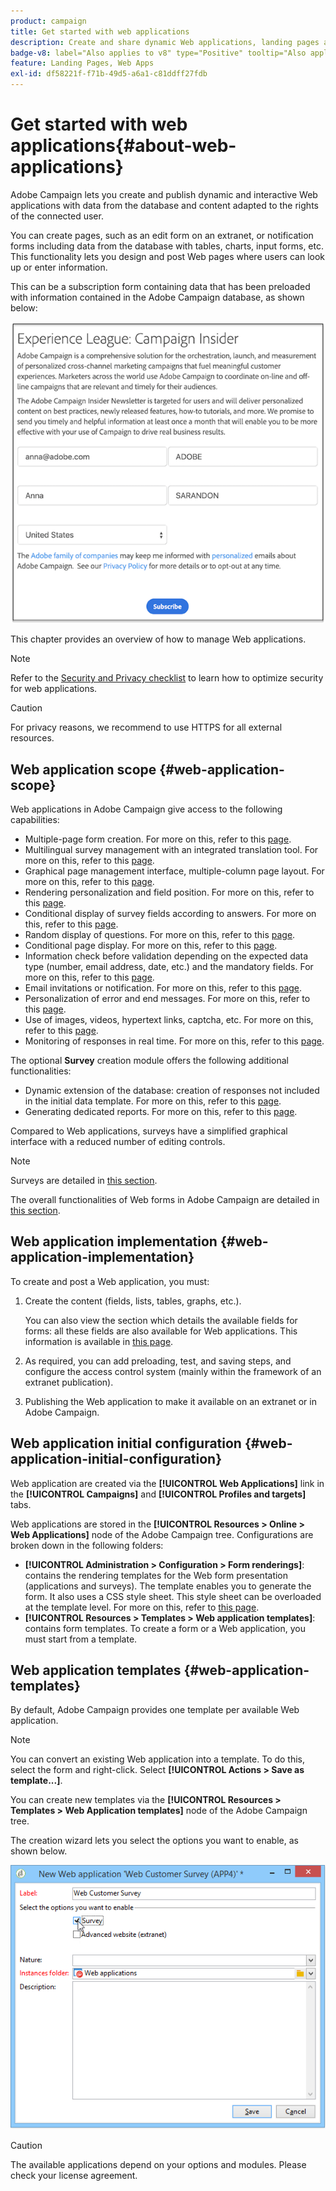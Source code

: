 ```yaml
---
product: campaign
title: Get started with web applications
description: Create and share dynamic Web applications, landing pages and surveys
badge-v8: label="Also applies to v8" type="Positive" tooltip="Also applies to Campaign v8"
feature: Landing Pages, Web Apps
exl-id: df58221f-f71b-49d5-a6a1-c81ddff27fdb
---
```

# Get started with web applications{#about-web-applications}

 

Adobe Campaign lets you create and publish dynamic and interactive Web applications with data from the database and content adapted to the rights of the connected user. 

You can create pages, such as an edit form on an extranet, or notification forms including data from the database with tables, charts, input forms, etc. This functionality lets you design and post Web pages where users can look up or enter information.

This can be a subscription form containing data that has been preloaded with information contained in the Adobe Campaign database, as shown below:

   ![](assets/webapp_form_sample.png)

This chapter provides an overview of how to manage Web applications.

>[!NOTE]
>
>Refer to the [Security and Privacy checklist](https://helpx.adobe.com/campaign/kb/acc-security.html) to learn how to optimize security for web applications.

>[!CAUTION]
>
>For privacy reasons, we recommend to use HTTPS for all external resources.

## Web application scope {#web-application-scope}

Web applications in Adobe Campaign give access to the following capabilities:

* Multiple-page form creation. For more on this, refer to this [page](about-web-forms.md).
* Multilingual survey management with an integrated translation tool. For more on this, refer to this [page](translating-a-web-application.md).
* Graphical page management interface, multiple-column page layout. For more on this, refer to this [page](designing-a-web-application.md).
* Rendering personalization and field position. For more on this, refer to this [page](editing-content.md#adding-personalization-content).
* Conditional display of survey fields according to answers. For more on this, refer to this [page](form-rendering.md#defining-fields-conditional-display).
* Random display of questions. For more on this, refer to this [page](../../surveys/using/building-a-survey.md#adding-questions).
* Conditional page display. For more on this, refer to this [page](defining-web-forms-page-sequencing.md#conditional-page-display).
* Information check before validation depending on the expected data type (number, email address, date, etc.) and the mandatory fields. For more on this, refer to this [page](form-rendering.md#defining-control-settings).
* Email invitations or notification. For more on this, refer to this [page](publishing-a-web-form.md#delivering-a-form-via-email).
* Personalization of error and end messages. For more on this, refer to this [page](defining-web-forms-properties.md#setting-up-an-error-page).
* Use of images, videos, hypertext links, captcha, etc. For more on this, refer to this [page](editing-content.md).
* Monitoring of responses in real time. For more on this, refer to this [page](../../surveys/using/publish-track-and-use-collected-data.md#response-tracking).

The optional **Survey** creation module offers the following additional functionalities:

* Dynamic extension of the database: creation of responses not included in the initial data template. For more on this, refer to this [page](../../surveys/using/managing-answers.md#storing-collected-answers).
* Generating dedicated reports. For more on this, refer to this [page](../../surveys/using/publish-track-and-use-collected-data.md#reports-on-surveys).

Compared to Web applications, surveys have a simplified graphical interface with a reduced number of editing controls.

>[!NOTE]
>
>Surveys are detailed in [this section](../../surveys/using/about-surveys.md).
>
>The overall functionalities of Web forms in Adobe Campaign are detailed in [this section](about-web-forms.md).

## Web application implementation {#web-application-implementation}

To create and post a Web application, you must:

1. Create the content (fields, lists, tables, graphs, etc.).

   You can also view the section which details the available fields for forms: all these fields are also available for Web applications. This information is available in [this page](adding-fields-to-a-web-form.md).

1. As required, you can add preloading, test, and saving steps, and configure the access control system (mainly within the framework of an extranet publication).
1. Publishing the Web application to make it available on an extranet or in Adobe Campaign.

## Web application initial configuration {#web-application-initial-configuration}

Web application are created via the **[!UICONTROL Web Applications]** link in the **[!UICONTROL Campaigns]** and **[!UICONTROL Profiles and targets]** tabs.

Web applications are stored in the **[!UICONTROL Resources > Online > Web Applications]** node of the Adobe Campaign tree. Configurations are broken down in the following folders:

* **[!UICONTROL Administration > Configuration > Form renderings]**: contains the rendering templates for the Web form presentation (applications and surveys). The template enables you to generate the form. It also uses a CSS style sheet. This style sheet can be overloaded at the template level. For more on this, refer to [this page](form-rendering.md#selecting-the-form-rendering-template).
* **[!UICONTROL Resources > Templates > Web application templates]**: contains form templates. To create a form or a Web application, you must start from a template.

## Web application templates {#web-application-templates}

By default, Adobe Campaign provides one template per available Web application.

>[!NOTE]
>
>You can convert an existing Web application into a template. To do this, select the form and right-click. Select **[!UICONTROL Actions > Save as template...]**.

You can create new templates via the **[!UICONTROL Resources > Templates > Web Application templates]** node of the Adobe Campaign tree.

The creation wizard lets you select the options you want to enable, as shown below. 

![](assets/webapp_create_template.png)

>[!CAUTION]
>
>The available applications depend on your options and modules. Please check your license agreement.

